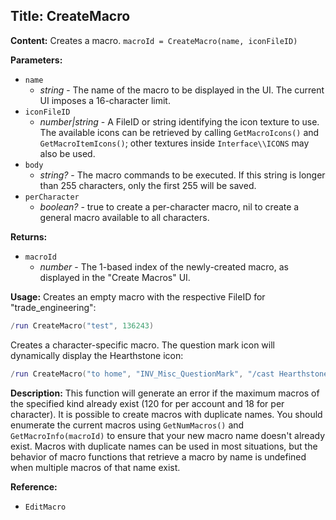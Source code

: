 ## Title: CreateMacro

**Content:**
Creates a macro.
`macroId = CreateMacro(name, iconFileID)`

**Parameters:**
- `name`
  - *string* - The name of the macro to be displayed in the UI. The current UI imposes a 16-character limit.
- `iconFileID`
  - *number|string* - A FileID or string identifying the icon texture to use. The available icons can be retrieved by calling `GetMacroIcons()` and `GetMacroItemIcons()`; other textures inside `Interface\\ICONS` may also be used.
- `body`
  - *string?* - The macro commands to be executed. If this string is longer than 255 characters, only the first 255 will be saved.
- `perCharacter`
  - *boolean?* - true to create a per-character macro, nil to create a general macro available to all characters.

**Returns:**
- `macroId`
  - *number* - The 1-based index of the newly-created macro, as displayed in the "Create Macros" UI.

**Usage:**
Creates an empty macro with the respective FileID for "trade_engineering":
```lua
/run CreateMacro("test", 136243)
```
Creates a character-specific macro. The question mark icon will dynamically display the Hearthstone icon:
```lua
/run CreateMacro("to home", "INV_Misc_QuestionMark", "/cast Hearthstone", true)
```

**Description:**
This function will generate an error if the maximum macros of the specified kind already exist (120 for per account and 18 for per character).
It is possible to create macros with duplicate names. You should enumerate the current macros using `GetNumMacros()` and `GetMacroInfo(macroId)` to ensure that your new macro name doesn't already exist. Macros with duplicate names can be used in most situations, but the behavior of macro functions that retrieve a macro by name is undefined when multiple macros of that name exist.

**Reference:**
- `EditMacro`
